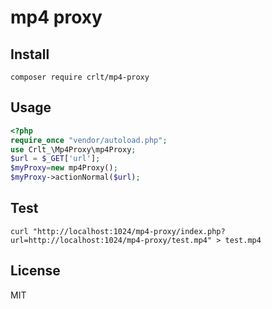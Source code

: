 # mp4 proxy

## Install

```shell
composer require crlt/mp4-proxy
```

## Usage
```php
<?php
require_once "vendor/autoload.php";
use Crlt_\Mp4Proxy\mp4Proxy;
$url = $_GET['url'];
$myProxy=new mp4Proxy();
$myProxy->actionNormal($url);
```

## Test

```
curl "http://localhost:1024/mp4-proxy/index.php?url=http://localhost:1024/mp4-proxy/test.mp4" > test.mp4
```

## License
MIT
